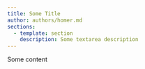 ```yaml
---
title: Some Title
author: authors/homer.md
sections:
  - template: section
    description: Some textarea description
---
```


Some content
